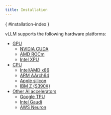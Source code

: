 ```yaml
---
title: Installation
---
```

[](){ #installation-index }

vLLM supports the following hardware platforms:

- [GPU](gpu.md)
    - [NVIDIA CUDA](gpu.md#nvidia-cuda)
    - [AMD ROCm](gpu.md#amd-rocm)
    - [Intel XPU](gpu.md#intel-xpu)
- [CPU](cpu.md)
    - [Intel/AMD x86](cpu.md#intelamd-x86)
    - [ARM AArch64](cpu.md#arm-aarch64)
    - [Apple silicon](cpu.md#apple-silicon)
    - [IBM Z (S390X)](cpu.md#ibm-z-s390x)
- [Other AI accelerators](ai_accelerator.md)
    - [Google TPU](ai_accelerator.md#google-tpu)
    - [Intel Gaudi](ai_accelerator.md#intel-gaudi)
    - [AWS Neuron](ai_accelerator.md#aws-neuron)
